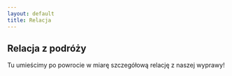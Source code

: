 ```yaml
---
layout: default
title: Relacja
---
```


## Relacja z podróży
Tu umieścimy po powrocie w miarę szczegółową relację z naszej wyprawy!
